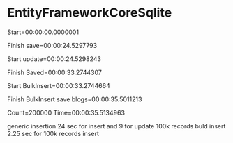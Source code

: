 # EntityFrameworkCoreSqlite

Start=00:00:00.0000001

Finish save=00:00:24.5297793

Start update=00:00:24.5298243

Finish Saved=00:00:33.2744307

Start BulkInsert=00:00:33.2744664

Finish BulkInsert save blogs=00:00:35.5011213

Count=200000	Time=00:00:35.5134963


generic insertion 24 sec for insert and 9 for update 100k records
buld insert 2.25 sec for 100k records insert
